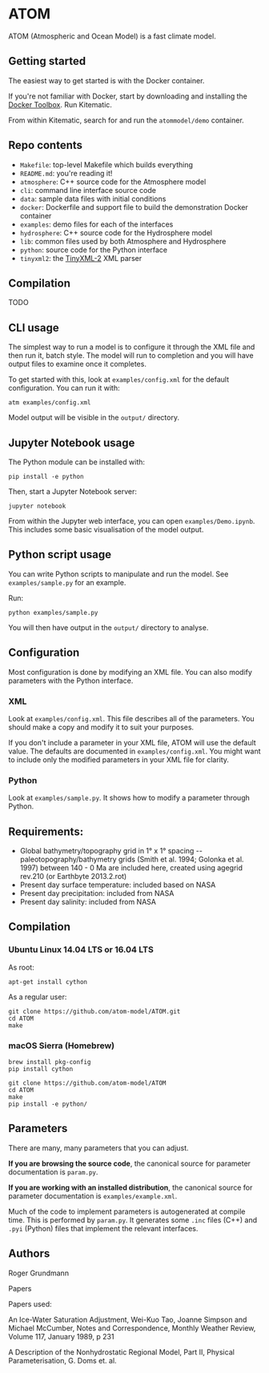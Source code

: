 # ATOM

ATOM (Atmospheric and Ocean Model) is a fast climate model.

## Getting started

The easiest way to get started is with the Docker container.

If you're not familiar with Docker, start by downloading and installing the [Docker Toolbox](https://www.docker.com/products/docker-toolbox). Run Kitematic.

From within Kitematic, search for and run the `atommodel/demo` container.

## Repo contents

* `Makefile`: top-level Makefile which builds everything
* `README.md`: you're reading it!
* `atmosphere`: C++ source code for the Atmosphere model
* `cli`: command line interface source code
* `data`: sample data files with initial conditions
* `docker`: Dockerfile and support file to build the demonstration Docker container
* `examples`: demo files for each of the interfaces
* `hydrosphere`: C++ source code for the Hydrosphere model
* `lib`: common files used by both Atmosphere and Hydrosphere
* `python`: source code for the Python interface
* `tinyxml2`: the [TinyXML-2](http://www.grinninglizard.com/tinyxml2/) XML parser

## Compilation

TODO

## CLI usage

The simplest way to run a model is to configure it through the XML file and then run it, batch style. The model will run to completion and you will have output files to examine once it completes.

To get started with this, look at `examples/config.xml` for the default configuration. You can run it with:

    atm examples/config.xml

Model output will be visible in the `output/` directory.

## Jupyter Notebook usage

The Python module can be installed with:

    pip install -e python

Then, start a Jupyter Notebook server:

    jupyter notebook

From within the Jupyter web interface, you can open `examples/Demo.ipynb`. This includes some basic visualisation of the model output.

## Python script usage

You can write Python scripts to manipulate and run the model. See `examples/sample.py` for an example.

Run:

    python examples/sample.py

You will then have output in the `output/` directory to analyse.

## Configuration

Most configuration is done by modifying an XML file. You can also modify parameters with the Python interface.

### XML

Look at `examples/config.xml`. This file describes all of the parameters. You should make a copy and modify it to suit your purposes.

If you don't include a parameter in your XML file, ATOM will use the default value. The defaults are documented in `examples/config.xml`. You might want to include only the modified parameters in your XML file for clarity.

### Python

Look at `examples/sample.py`. It shows how to modify a parameter through Python.

## Requirements:

* Global bathymetry/topography grid in 1° x 1° spacing -- paleotopography/bathymetry grids (Smith et al. 1994; Golonka et al. 1997) between 140 - 0 Ma are included here, created using agegrid rev.210 (or Earthbyte 2013.2.rot)
* Present day surface temperature: included based on NASA
* Present day precipitation: included from NASA
* Present day salinity: included from NASA

## Compilation

### Ubuntu Linux 14.04 LTS or 16.04 LTS

As root:

    apt-get install cython

As a regular user:

    git clone https://github.com/atom-model/ATOM.git
    cd ATOM
    make

### macOS Sierra (Homebrew)

    brew install pkg-config
    pip install cython

    git clone https://github.com/atom-model/ATOM
    cd ATOM
    make
    pip install -e python/

## Parameters

There are many, many parameters that you can adjust.

**If you are browsing the source code**, the canonical source for parameter documentation is `param.py`. 

**If you are working with an installed distribution**, the canonical source for parameter documentation is `examples/example.xml`.

Much of the code to implement parameters is autogenerated at compile time. This is performed by `param.py`. It generates some `.inc` files (C++) and `.pyi` (Python) files that implement the relevant interfaces.

## Authors

Roger Grundmann

Papers

Papers used:

An Ice-Water Saturation Adjustment, Wei-Kuo Tao, Joanne Simpson and Michael McCumber, Notes and Correspondence, Monthly Weather Review, Volume 117, January  1989, p 231

A Description of the Nonhydrostatic Regional Model, Part II, Physical Parameterisation, G. Doms et. al.
